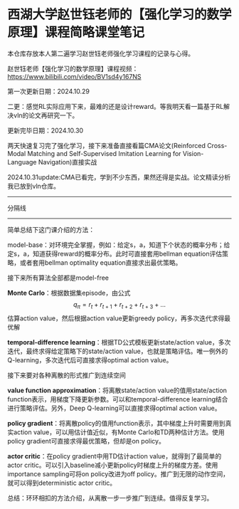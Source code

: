 # 西湖大学赵世钰老师的【强化学习的数学原理】课程简略课堂笔记

本仓库存放本人第二遍学习赵世钰老师强化学习课程的记录与心得。

赵世钰老师【强化学习的数学原理】课程视频：https://www.bilibili.com/video/BV1sd4y167NS

第一次更新日期：2024.10.29

二更：感觉RL实际应用下来，最难的还是设计reward。等我明天看一篇基于RL解决vln的论文再研究一下。

更新完毕日期：2024.10.30

两天快速复习完了强化学习，接下来准备直接看篇CMA论文(Reinforced Cross-Modal Matching and Self-Supervised Imitation Learning  for Vision-Language Navigation)直接实战

2024.10.31update:CMA已看完，学到不少东西，果然还得是实战。论文精读分析我已放到vln仓库。



***

分隔线

***

简单总结下这门课介绍的方法：

model-base：对环境完全掌握，例如：给定s，a，知道下个状态的概率分布；给定s，a，知道获得reward的概率分布。此时可直接套用bellman equation评估策略，或者套用bellman optimality equation直接求出最优策略。

接下来所有算法全部都是model-free

**Monte Carlo**：根据数据集episode，由公式
$$
q_{\pi}=r_t+r_{t+1}+r_{t+2}+r_{t+3}+...
$$
估算action value，然后根据action value更新greedy policy，再多次迭代求得最优解

**temporal-difference learning**：根据TD公式模板更新state/action value，多次迭代，最终求得给定策略下的state/action value，也就是策略评估。唯一例外的Q-learning，多次迭代后可直接求得optimal action value。

接下来要对各种离散的形式推广到连续空间

**value function approximation**：将离散state/action value的值用state/action function表示，用梯度下降更新参数。可以和temporal-difference learning结合进行策略评估。另外，Deep Q-learning可以直接求得optimal action value。

**policy gradient**：将离散policy的值用function表示，其中梯度上升时需要用到真实action value，可以用估计值近似，有Monte Carlo和TD两种估计方法。使用policy gradient可直接求得最优策略，但却是on policy。

**actor critic**：在policy gradient中用TD估计action value，就得到了最简单的actor critic。可以引入baseline减小更新policy时梯度上升的梯度方差。使用importance sampling可将on policy改进为off policy。推广到无限的动作空间，就可以得到deterministic actor critic。

总结：环环相扣的方法介绍，从离散一步一步推广到连续。值得反复学习。
